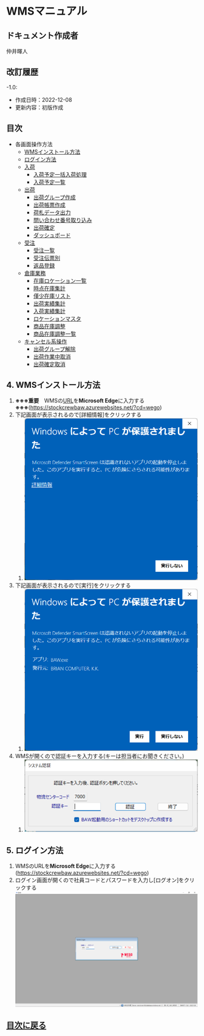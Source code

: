 # WMSマニュアル

## ドキュメント作成者
仲井暉人

## 改訂履歴
-1.0:
  - 作成日時：2022-12-08
  - 更新内容：初版作成

## 目次

- 各画面操作方法
  - [WMSインストール方法](#4-wmsインストール方法)
  - [ログイン方法](#5-ログイン方法)
  - [入荷](ItemPO.md)
    - [入荷予定一括入荷処理](/ItemPO.md#s19-入荷予定一括入荷処理)
    - [入荷予定一覧](/ItemPO.md#s22-入荷予定一覧)
  - [出荷](Ship.md)
    - [出荷グループ作成](/Ship.md#n10-出荷グループ作成)
    - [出荷帳票作成](/Ship.md#n15-出荷帳票作成)
    - [荷札データ出力](/Ship.md#w13-荷札データ出力)
    - [問い合わせ番号取り込み](/Ship.md#w40-各種データ取り込み問い合わせ番号)
    - [出荷確定](/Ship.md#w50-出荷確定)
    - [ダッシュボード](/Ship.md#z10-ダッシュボード)
  - [受注](ECOrder.md)
    - [受注一覧](/ECOrder.md#j35-ec受注一覧-オーダー別)
    - [受注伝票別](ECOrder.md#j33-ec受注一覧-伝票別)
    - [返品登録](ECOrder.md#j14-ec受注登録返品登録)
  - [倉庫業務](Warehouse.md)
    - [在庫ロケーション一覧](Warehouse.md#w70-在庫ロケーション一覧)
    - [時点在庫集計](Warehouse.md#w72-時点在庫集計)
    - [僅少在庫リスト](Warehouse.md#w74-僅少在庫リスト)
    - [出荷実績集計](Warehouse.md#w80-出荷実績集計)
    - [入荷実績集計](Warehouse.md#w82-入荷実績集計)
    - [ロケーションマスタ](Warehouse.md#w90-ロケーションマスタ)
    - [商品在庫調整](Warehouse.md#s80-商品在庫調整)
    - [商品在庫調整一覧](Warehouse.md#s81-商品在庫調整一覧)
  - [キャンセル系操作](Cancel.md#キャンセル系操作)
    - [出荷グループ解除](Cancel.md#出荷グループ削除-n10)
    - [出荷作業中取消](Cancel.md#出荷作業中取消j40-ec受注一括更新)
    - [出荷確定取消](Cancel.md#出荷確定取消j35w30-出荷確定解除)

## 4. WMSインストール方法

1. **※※※重要**　WMSの[URL](https://stockcrewbaw.azurewebsites.net/?cd=wego)を**Microsoft Edge**に入力する　**※※※**(https://stockcrewbaw.azurewebsites.net/?cd=wego)
2. 下記画面が表示されるので[詳細情報]をクリックする
   1. ![BAWのWindows保護画面](/img/Install/BAW_Windows_Guard.png)
3. 下記画面が表示されるので[実行]をクリックする
   1. ![BAWのWindows保護詳細画面](/img/Install/BAW_Windows_Guard_Dtl.png)
4. WMSが開くので認証キーを入力する(キーは担当者にお聞きください。)
   1. ![認証キー入力画面](/img/Install/Insert_SystemKey.png)

## 5. ログイン方法
1.   WMSのURLを**Microsoft Edge**に入力する(https://stockcrewbaw.azurewebsites.net/?cd=wego)
2.   ログイン画面が開くので社員コードとパスワードを入力し[ログオン]をクリックする![ログイン画面](/img/Install/wms-login.png)

## [目次に戻る](#目次)